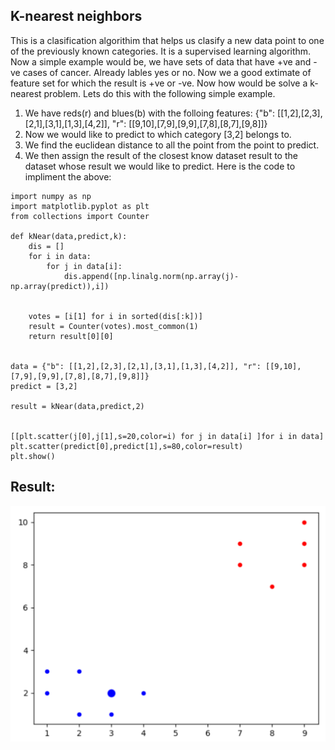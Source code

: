 ## K-nearest neighbors
This is a clasification algorithim that helps us clasify a new data point to one of the previously known categories. It is a supervised learning algorithm. Now a simple example would be, we have sets of data that have +ve and -ve cases of cancer. Already lables yes or no. Now we a good extimate of feature set for which the result is +ve or -ve. Now how would be solve a k-nearest problem.
Lets do this with the following simple example. 
1. We have reds(r) and blues(b) with the folloing features: {"b": [[1,2],[2,3],[2,1],[3,1],[1,3],[4,2]], "r": [[9,10],[7,9],[9,9],[7,8],[8,7],[9,8]]}
2. Now we would like to predict to which category [3,2] belongs to.
3. We find the euclidean distance to all the point from the point to predict.
4. We then assign the result of the closest know dataset result to the dataset whose result we would like to predict.
Here is the code to impliment the above:
```
import numpy as np
import matplotlib.pyplot as plt
from collections import Counter

def kNear(data,predict,k):
    dis = []
    for i in data:
        for j in data[i]:
            dis.append([np.linalg.norm(np.array(j)-np.array(predict)),i])


    votes = [i[1] for i in sorted(dis[:k])]
    result = Counter(votes).most_common(1)
    return result[0][0]


data = {"b": [[1,2],[2,3],[2,1],[3,1],[1,3],[4,2]], "r": [[9,10],[7,9],[9,9],[7,8],[8,7],[9,8]]}
predict = [3,2]

result = kNear(data,predict,2)


[[plt.scatter(j[0],j[1],s=20,color=i) for j in data[i] ]for i in data]
plt.scatter(predict[0],predict[1],s=80,color=result)
plt.show()
```

## Result:
![alt text](../images/resultKNearestNeigh.png)
